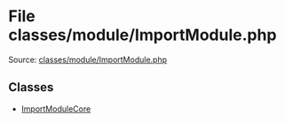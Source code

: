 File classes/module/ImportModule.php
=========

Source: [classes/module/ImportModule.php](https://github.com/PrestaShop/PrestaShop/blob/1.5.6.1/classes/module/ImportModule.php)


Classes
-------

* [ImportModuleCore](class.ImportModuleCore.md)

